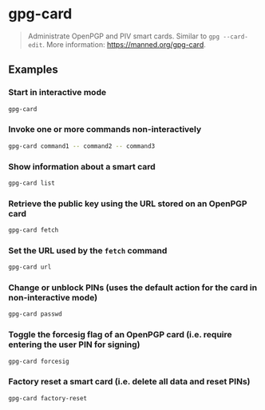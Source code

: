 # gpg-card

> Administrate OpenPGP and PIV smart cards. Similar to `gpg --card-edit`. More information: <https://manned.org/gpg-card>.

## Examples

### Start in interactive mode

```bash
gpg-card
```

### Invoke one or more commands non-interactively

```bash
gpg-card command1 -- command2 -- command3
```

### Show information about a smart card

```bash
gpg-card list
```

### Retrieve the public key using the URL stored on an OpenPGP card

```bash
gpg-card fetch
```

### Set the URL used by the `fetch` command

```bash
gpg-card url
```

### Change or unblock PINs (uses the default action for the card in non-interactive mode)

```bash
gpg-card passwd
```

### Toggle the forcesig flag of an OpenPGP card (i.e. require entering the user PIN for signing)

```bash
gpg-card forcesig
```

### Factory reset a smart card (i.e. delete all data and reset PINs)

```bash
gpg-card factory-reset
```
